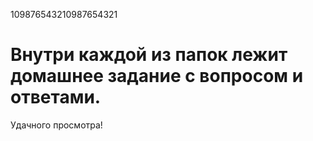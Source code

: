 109876543210987654321

# Внутри каждой из папок лежит домашнее задание с вопросом и ответами.
Удачного просмотра!

